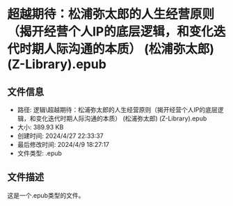 ﻿# 超越期待：松浦弥太郎的人生经营原则（揭开经营个人IP的底层逻辑，和变化迭代时期人际沟通的本质） (松浦弥太郎) (Z-Library).epub

## 文件信息
- 路径: 逻辑\超越期待：松浦弥太郎的人生经营原则（揭开经营个人IP的底层逻辑，和变化迭代时期人际沟通的本质） (松浦弥太郎) (Z-Library).epub
- 大小: 389.93 KB
- 创建时间: 2024/4/27 22:33:37
- 最后修改时间: 2024/4/9 18:27:17
- 文件类型: .epub

## 文件描述
这是一个.epub类型的文件。

